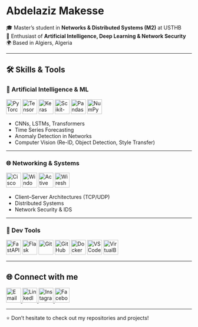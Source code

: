 # Abdelaziz Makesse

🎓 Master’s student in **Networks & Distributed Systems (M2)** at USTHB  
🤖 Enthusiast of **Artificial Intelligence, Deep Learning & Network Security**  
🌍 Based in Algiers, Algeria  

---

## 🛠️ Skills & Tools

### 🤖 Artificial Intelligence & ML
<p align="left">
  <img src="https://cdn.jsdelivr.net/gh/devicons/devicon/icons/pytorch/pytorch-original.svg" alt="PyTorch" width="40" height="40"/>
  <img src="https://cdn.jsdelivr.net/gh/devicons/devicon/icons/tensorflow/tensorflow-original.svg" alt="TensorFlow" width="40" height="40"/>
  <img src="https://cdn.jsdelivr.net/gh/devicons/devicon/icons/keras/keras-original.svg" alt="Keras" width="40" height="40"/>
  <img src="https://cdn.jsdelivr.net/gh/devicons/devicon/icons/scikitlearn/scikitlearn-original.svg" alt="Scikit-learn" width="40" height="40"/>
  <img src="https://cdn.jsdelivr.net/gh/devicons/devicon/icons/pandas/pandas-original.svg" alt="Pandas" width="40" height="40"/>
  <img src="https://cdn.jsdelivr.net/gh/devicons/devicon/icons/numpy/numpy-original.svg" alt="NumPy" width="40" height="40"/>
</p>

- CNNs, LSTMs, Transformers  
- Time Series Forecasting  
- Anomaly Detection in Networks  
- Computer Vision (Re-ID, Object Detection, Style Transfer)  

---

### 🌐 Networking & Systems
<p align="left">
  <img src="https://cdn.jsdelivr.net/gh/devicons/devicon/icons/cisco/cisco-original.svg" alt="Cisco" width="40" height="40"/>
  <img src="https://cdn.jsdelivr.net/gh/devicons/devicon/icons/windows8/windows8-original.svg" alt="Windows Server" width="40" height="40"/>
  <img src="https://cdn.jsdelivr.net/gh/devicons/devicon/icons/microsoft/microsoft-original.svg" alt="Active Directory" width="40" height="40"/>
  <img src="https://cdn.jsdelivr.net/gh/devicons/devicon/icons/wireshark/wireshark-original.svg" alt="Wireshark" width="40" height="40"/>
</p>

- Client–Server Architectures (TCP/UDP)  
- Distributed Systems  
- Network Security & IDS  

---

### 🚀 Dev Tools
<p align="left">
  <img src="https://cdn.jsdelivr.net/gh/devicons/devicon/icons/fastapi/fastapi-original.svg" alt="FastAPI" width="40" height="40"/>
  <img src="https://cdn.jsdelivr.net/gh/devicons/devicon/icons/flask/flask-original.svg" alt="Flask" width="40" height="40"/>
  <img src="https://cdn.jsdelivr.net/gh/devicons/devicon/icons/git/git-original.svg" alt="Git" width="40" height="40"/>
  <img src="https://cdn.jsdelivr.net/gh/devicons/devicon/icons/github/github-original.svg" alt="GitHub" width="40" height="40"/>
  <img src="https://cdn.jsdelivr.net/gh/devicons/devicon/icons/docker/docker-original.svg" alt="Docker" width="40" height="40"/>
  <img src="https://cdn.jsdelivr.net/gh/devicons/devicon/icons/vscode/vscode-original.svg" alt="VS Code" width="40" height="40"/>
  <img src="https://cdn.jsdelivr.net/gh/devicons/devicon/icons/virtualbox/virtualbox-original.svg" alt="VirtualBox" width="40" height="40"/>
</p>

---

## 🌐 Connect with me
<p align="left">
  <a href="mailto:makesse.abdelaziz@gmail.com">
    <img src="https://cdn.jsdelivr.net/gh/devicons/devicon/icons/google/google-original.svg" alt="Email" width="40" height="40"/>
  </a>
  <a href="https://www.linkedin.com/in/abdelazizmakesse" target="_blank">
    <img src="https://cdn.jsdelivr.net/gh/devicons/devicon/icons/linkedin/linkedin-original.svg" alt="LinkedIn" width="40" height="40"/>
  </a>
  <a href="https://www.instagram.com/azizmks_" target="_blank">
    <img src="https://cdn.jsdelivr.net/gh/simple-icons/simple-icons/icons/instagram.svg" alt="Instagram" width="40" height="40"/>
  </a>
  <a href="https://www.facebook.com/aziz.makesse" target="_blank">
    <img src="https://cdn.jsdelivr.net/gh/simple-icons/simple-icons/icons/facebook.svg" alt="Facebook" width="40" height="40"/>
  </a>
</p>

---

⭐️ Don’t hesitate to check out my repositories and projects!
